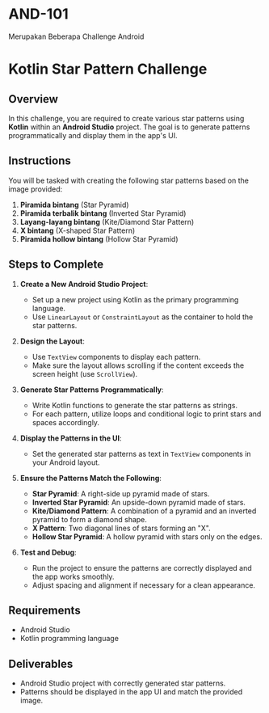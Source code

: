# AND-101

Merupakan Beberapa Challenge Android

# Kotlin Star Pattern Challenge

## Overview

In this challenge, you are required to create various star patterns using **Kotlin** within an **Android Studio** project. The goal is to generate patterns programmatically and display them in the app's UI.

## Instructions

You will be tasked with creating the following star patterns based on the image provided:

1. **Piramida bintang** (Star Pyramid)
2. **Piramida terbalik bintang** (Inverted Star Pyramid)
3. **Layang-layang bintang** (Kite/Diamond Star Pattern)
4. **X bintang** (X-shaped Star Pattern)
5. **Piramida hollow bintang** (Hollow Star Pyramid)

## Steps to Complete

1. **Create a New Android Studio Project**:

   - Set up a new project using Kotlin as the primary programming language.
   - Use `LinearLayout` or `ConstraintLayout` as the container to hold the star patterns.

2. **Design the Layout**:

   - Use `TextView` components to display each pattern.
   - Make sure the layout allows scrolling if the content exceeds the screen height (use `ScrollView`).

3. **Generate Star Patterns Programmatically**:

   - Write Kotlin functions to generate the star patterns as strings.
   - For each pattern, utilize loops and conditional logic to print stars and spaces accordingly.

4. **Display the Patterns in the UI**:

   - Set the generated star patterns as text in `TextView` components in your Android layout.

5. **Ensure the Patterns Match the Following**:

   - **Star Pyramid**: A right-side up pyramid made of stars.
   - **Inverted Star Pyramid**: An upside-down pyramid made of stars.
   - **Kite/Diamond Pattern**: A combination of a pyramid and an inverted pyramid to form a diamond shape.
   - **X Pattern**: Two diagonal lines of stars forming an "X".
   - **Hollow Star Pyramid**: A hollow pyramid with stars only on the edges.

6. **Test and Debug**:
   - Run the project to ensure the patterns are correctly displayed and the app works smoothly.
   - Adjust spacing and alignment if necessary for a clean appearance.

## Requirements

- Android Studio
- Kotlin programming language

## Deliverables

- Android Studio project with correctly generated star patterns.
- Patterns should be displayed in the app UI and match the provided image.
